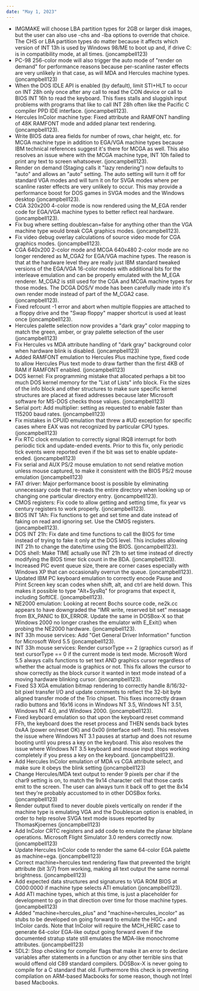 ```yaml
---
date: "May 1, 2023"
---
```


- IMGMAKE will choose LBA partition types for 2GB or larger disk
  images, but the user can also use -chs and -lba options to override
  that choice. The CHS or LBA partition types do matter because it
  affects which version of INT 13h is used by Windows 98/ME to boot up
  and, if drive C: is in compatibility mode, at all times. (joncampbell123)
- PC-98 256-color mode will also trigger the auto mode of "render on
  demand" for performance reasons because per-scanline raster effects
  are very unlikely in that case, as will MDA and Hercules machine
  types. (joncampbell123)
- When the DOS IDLE API is enabled (by default), limit STI+HLT to
  occur on INT 28h only once after any call to read the CON device
  or call to BIOS INT 16h to read the keyboard. This fixes stalls
  and sluggish input problems with programs that like to call INT 28h
  often like the Pacific C compiler PPD IDE interface. (joncampbell123).
- Hercules InColor machine type: Fixed attribute and RAMFONT handling
  of 48K RAMFONT mode and added planar text rendering. (joncampbell123).
- Write BIOS data area fields for number of rows, char height, etc.
  for MCGA machine type in addition to EGA/VGA machine types because
  IBM technical references suggest it's there for MCGA as well.
  This also resolves an issue where with the MCGA machine type, INT 10h
  failed to print any text to screen whatsoever. (joncampbell123).
- Render on demand (Staging calls it "lazy rendering") now defaults
  to "auto" and allows an "auto" setting. The auto setting will
  turn it off for standard VGA modes and will turn it on for SVGA
  modes where per scanline raster effects are very unlikely to
  occur. This may provide a performance boost for DOS games in SVGA
  modes and the Windows desktop (joncampbell123).
- CGA 320x200 4-color mode is now rendered using the M_EGA render
  code for EGA/VGA machine types to better reflect real hardware.
  (joncampbell123).
- Fix bug where setting doublescan=false for anything other than
  the VGA machine type would break CGA graphics modes.
  (joncampbell123).
- Fix video debug overlay calculations of source video mode for
  CGA graphics modes. (joncampbell123).
- CGA 640x200 2-color mode and MCGA 640x480 2-color mode are no
  longer rendered as M_CGA2 for EGA/VGA machine types. The reason
  is that at the hardware level they are really just IBM standard
  tweaked versions of the EGA/VGA 16-color modes with additional
  bits for the interleave emulation and can be properly emulated
  with the M_EGA renderer. M_CGA2 is still used for the CGA and
  MCGA machine types for those modes. The DCGA DOS/V mode has been
  carefully made into it's own render mode instead of part of the
  M_CGA2 case. (joncampbell123).
- Fixed refcount -1 error and abort when multiple floppies are
  attached to a floppy drive and the "Swap floppy" mapper shortcut
  is used at least once (joncampbell123).
- Hercules palette selection now provides a "dark gray" color
  mapping to match the green, amber, or gray palette selection of
  the user (joncampbell123)
- Fix Hercules vs MDA attribute handling of "dark gray" background
  color when hardware blink is disabled. (joncampbell123)
- Added RAMFONT emulation to Hercules Plus machine type, fixed code
  to allow Hercules Plus text mode to draw farther than the first 4KB
  of RAM if RAMFONT enabled. (joncampbell123)
- DOS kernel: Fix programming mistake that allocated perhaps a bit
  too much DOS kernel memory for the "List of Lists" info block.
  Fix the sizes of the info block and other structures to make sure
  specific kernel structures are placed at fixed addresses because
  later Microsoft software for MS-DOS checks those values.
  (joncampbell123)
- Serial port: Add multiplier: setting as requested to enable
  faster than 115200 baud rates. (joncampbell123)
- Fix mistakes in CPUID emulation that threw a #UD exception for
  specific cases where EAX was not recognized by particular CPU
  types. (joncampbell123)
- Fix RTC clock emulation to correctly signal IRQ8 interrupt for
  both periodic tick and update-ended events. Prior to this fix,
  only periodic tick events were reported even if the bit was set
  to enable update-ended. (joncampbell123)
- Fix serial and AUX PS/2 mouse emulation to not send relative
  motion unless mouse captured, to make it consistent with the
  BIOS PS/2 mouse emulation (joncampbell123)
- FAT driver: Major performance boost is possible by eliminating
  unnecessary code that re-reads the entire directory when looking
  up or changing one particular directory entry. (joncampbell123).
- CMOS registers: Fix code to allow getting and setting time,
  fix year vs century registers to work properly. (joncampbell123).
- BIOS INT 1Ah: Fix functions to get and set time and date
  instead of faking on read and ignoring set. Use the CMOS
  registers. (joncampbell123).
- DOS INT 21h: Fix date and time functions to call the BIOS for
  time instead of trying to fake it only at the DOS level. This
  includes allowing INT 21h to change the date/time using the
  BIOS. (joncampbell123).
- DOS shell: Make TIME actually use INT 21h to set time instead of
  directly modifying the BIOS timer tick count in the BDA.
  (joncampbell123).
- Increased PIC event queue size, there are corner cases especially
  with Windows XP that can occasionally overrun the queue.
  (joncampbell123).
- Updated IBM PC keyboard emulation to correctly encode Pause and
  Print Screen key scan codes when shift, alt, and ctrl are held
  down. This makes it possible to type "Alt+SysRq" for programs
  that expect it, including SoftICE. (joncampbell123).
- NE2000 emulation: Looking at recent Bochs source code, ne2k.cc
  appears to have downgraded the "IMR write, reserved bit set"
  message from BX_PANIC to BX_ERROR. Update the same in DOSBox-X
  so that Windows 2000 no longer crashes the emulator with E_Exit()
  when probing the NE2000 hardware. (joncampbell123).
- INT 33h mouse services: Add "Get General Driver Information"
  function for Microsoft Word 5.5 (joncampbell123).
- INT 33h mouse services: Render cursorType == 2 (graphics cursor)
  as if text cursorType == 0 if the current mode is text mode.
  Microsoft Word 5.5 always calls functions to set text AND graphics
  cursor regardless of whether the actual mode is graphics or not.
  This fix allows the cursor to show correctly as the block cursor
  it wanted in text mode instead of a moving hardware blinking cursor.
  (joncampbell123).
- Fixed S3 XGA emulation bitmap rendering to correctly handle
  8/16/32-bit pixel transfer I/O and update comments to reflect
  the 32-bit byte aligned transfer mode of the Trio chipset.
  This fixes incorrectly drawn radio buttons and 16x16 icons
  in Windows NT 3.5, Windows NT 3.51, Windows NT 4.0, and
  Windows 2000. (joncampbell123).
- Fixed keyboard emulation so that upon the keyboard reset command
  FFh, the keyboard does the reset process and THEN sends back
  bytes 0xAA (power on/reset OK) and 0x00 (interface self-test).
  This resolves the issue where Windows NT 3.1 pauses at startup and
  does not resume booting until you press a key on the keyboard.
  This also resolves the issue where Windows NT 3.5 keyboard and
  mouse input stops working completely if you press a key on the
  keyboard. (joncampbell123).
- Add Hercules InColor emulation of MDA vs CGA attribute select,
  and make sure it obeys the blink setting (joncampbell123)
- Change Hercules/MDA text output to render 9 pixels per char
  if the char9 setting is on, to match the 9x14 character cell
  that those cards emit to the screen. The user can always turn
  it back off to get the 8x14 text they're probably accustomed
  to in other DOSBox forks. (joncampbell123)
- Render output fixed to never double pixels vertically on render
  if the machine type is emulating VGA and the Doublescan option
  is enabled, in order to help resolve SVGA text mode issues
  reported by ThomasKjoernes (joncampbell123)
- Add InColor CRTC registers and add code to emulate the planar
  bitplane operations. Microsoft Flight Simulator 3.0 renders
  correctly now. (joncampbell123)
- Update Hercules InColor code to render the same 64-color EGA
  palette as machine=ega. (joncampbell123)
- Correct machine=hercules text rendering flaw that prevented
  the bright attribute (bit 3/7) from working, making all text
  output the same normal brightness. (joncampbell123)
- Add expected data structures and signatures to VGA ROM BIOS at
  C000:0000 if machine type selects ATI emulation (joncampbell123).
- Add ATI machine types, which at this time, is just a placeholder
  for development to go in that direction over time for those
  machine types. (joncampbell123)
- Added "machine=hercules_plus" and "machine=hercules_incolor" as
  stubs to be developed on going forward to emulate the HGC+ and
  InColor cards. Note that InColor will require the MCH_HERC case
  to generate 64-color EGA-like output going forward even if the
  documented stratup state still emulates the MDA-like monochrome
  attributes. (joncampbell123)
- SDL2: Stop checking for compiler flags that make it an error to
  declare variables after statements in a function or any other
  terrible sins that would offend old C89 standard compilers.
  DOSBox-X is never going to compile for a C standard that old.
  Furthermore this check is preventing compilation on ARM-based
  Macbooks for some reason, though not Intel based Macbooks.